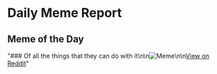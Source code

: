 # Daily Meme Report

## Meme of the Day
"### Of all the things that they can do with it\n\n![Meme](https://i.redd.it/eqjh279qqpmd1.png)\n\n[View on Reddit](https://redd.it/1f8jnix)"
